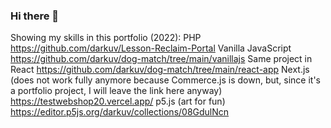 ### Hi there 👋
Showing my skills in this portfolio (2022):
PHP https://github.com/darkuv/Lesson-Reclaim-Portal
Vanilla JavaScript https://github.com/darkuv/dog-match/tree/main/vanillajs
Same project in React https://github.com/darkuv/dog-match/tree/main/react-app 
Next.js (does not work fully anymore because Commerce.js is down, but, since it's a portfolio project, I will leave the link here anyway) https://testwebshop20.vercel.app/ 
p5.js (art for fun) https://editor.p5js.org/darkuv/collections/08GdulNcn 

<!--
**darkuv/darkuv** is a ✨ _special_ ✨ repository because its `README.md` (this file) appears on your GitHub profile.

Here are some ideas to get you started:

- 🔭 I’m currently working on ...
- 🌱 I’m currently learning ...
- 👯 I’m looking to collaborate on ...
- 🤔 I’m looking for help with ...
- 💬 Ask me about ...
- 📫 How to reach me: ...
- 😄 Pronouns: ...
- ⚡ Fun fact: ...
-->
